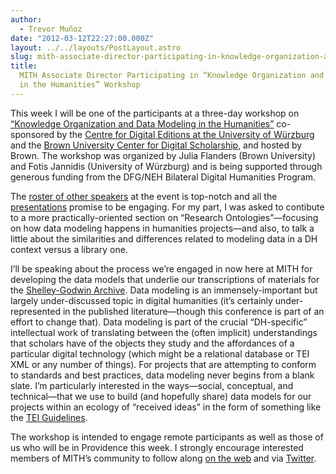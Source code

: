 ```yaml
---
author:
  - Trevor Muñoz
date: "2012-03-12T22:27:00.000Z"
layout: ../../layouts/PostLayout.astro
slug: mith-associate-director-participating-in-knowledge-organization-and-data-modeling-in-the-humanities-workshop
title:
  MITH Associate Director Participating in “Knowledge Organization and Data Modeling
  in the Humanities” Workshop
---
```


This week I will be one of the participants at a three-day workshop on [“Knowledge Organization and Data Modeling in the Humanities”](http://datasymposium.wordpress.com/) co-sponsored by the [Centre for Digital Editions at the University of Würzburg](http://www.zde.uni-wuerzburg.de/) and the [Brown University Center for Digital Scholarship](http://library.brown.edu/cds/), and hosted by Brown. The workshop was organized by Julia Flanders (Brown University) and Fotis Jannidis (University of Würzburg) and is being supported through generous funding from the DFG/NEH Bilateral Digital Humanities Program.

The [roster of other speakers](http://datasymposium.wordpress.com/people/) at the event is top-notch and all the [presentations](http://datasymposium.wordpress.com/abstracts/) promise to be engaging. For my part, I was asked to contibute to a more practically-oriented section on “Research Ontologies”—focusing on how data modeling happens in humanities projects—and also, to talk a little about the similarities and differences related to modeling data in a DH context versus a library one.

I’ll be speaking about the process we’re engaged in now here at MITH for developing the data models that underlie our transcriptions of materials for the [Shelley-Godwin Archive](http://www.shelleygodwinarchive.org/). Data modeling is an immensely-important but largely under-discussed topic in digital humanities (it’s certainly under-represented in the published literature—though this conference is part of an effort to change that). Data modeling is part of the crucial “DH-specific” intellectual work of translating between the (often implicit) understandings that scholars have of the objects they study and the affordances of a particular digital technology (which might be a relational database or TEI XML or any number of things). For projects that are attempting to conform to standards and best practices, data modeling never begins from a blank slate. I’m particularly interested in the ways—social, conceptual, and technical—that we use to build (and hopefully share) data models for our projects within an ecology of “received ideas” in the form of something like the [TEI Guidelines](http://www.tei-c.org/release/doc/tei-p5-doc/en/html/index-toc.html).

The workshop is intended to engage remote participants as well as those of us who will be in Providence this week. I strongly encourage interested members of MITH’s community to follow along [on the web](http://datasymposium.wordpress.com/) and via [Twitter](http://twitter.com/#!/datasymposium).
